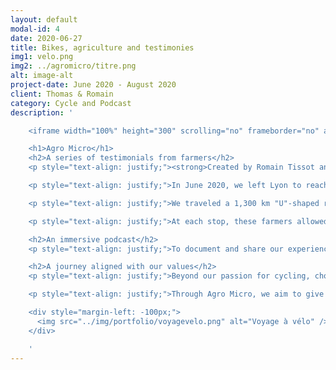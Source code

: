 ```yaml
---
layout: default
modal-id: 4
date: 2020-06-27
title: Bikes, agriculture and testimonies
img1: velo.png
img2: ../agromicro/titre.png
alt: image-alt
project-date: June 2020 - August 2020
client: Thomas & Romain
category: Cycle and Podcast
description: '

    <iframe width="100%" height="300" scrolling="no" frameborder="no" allow="autoplay" src="https://w.soundcloud.com/player/?url=https%3A//api.soundcloud.com/tracks/977158405&color=%23ff5500&auto_play=false&hide_related=false&show_comments=true&show_user=true&show_reposts=false&show_teaser=true&visual=true"></iframe><div style="font-size: 10px; color: #cccccc;line-break: anywhere;word-break: normal;overflow: hidden;white-space: nowrap;text-overflow: ellipsis; font-family: Interstate,Lucida Grande,Lucida Sans Unicode,Lucida Sans,Garuda,Verdana,Tahoma,sans-serif;font-weight: 100;"><a href="https://soundcloud.com/agromicro" title="Agro Micro" target="_blank" style="color: #cccccc; text-decoration: none;">Agro Micro</a> · <a href="https://soundcloud.com/agromicro/la-ferme-des-mawagits" title="La Ferme des Mawagits // Ferme Maraîchère" target="_blank" style="color: #cccccc; text-decoration: none;">La Ferme des Mawagits // Ferme Maraîchère</a></div>

    <h1>Agro Micro</h1>
    <h2>A series of testimonials from farmers</h2>
    <p style="text-align: justify;"><strong>Created by Romain Tissot and Thomas Liberge</strong></p>

    <p style="text-align: justify;">In June 2020, we left Lyon to reach Nantes by bike, meeting farmers engaged in agroecological transition along the way. The goal of this journey, powered solely by our legs, was to amplify the voices of small-scale farming and provide a broad perspective at a time when ecological transition is finally gaining attention.</p>

    <p style="text-align: justify;">We traveled a 1,300 km "U"-shaped route across the southern half of France to gather the voices featured in this series. Along the way, we met various producers (fruits, vegetables…), a livestock farmer, and a nurseryman.</p>

    <p style="text-align: justify;">At each stop, these farmers allowed us to work with them for a few days, giving us insight into the origins of their ideas and the reality of their daily lives.</p>

    <h2>An immersive podcast</h2>
    <p style="text-align: justify;">To document and share our experience, we created a podcast in a relaxed and unpretentious format. In these recordings, you will not hear our voices or questions. This deliberate choice maintains a poetic touch by preserving only the voices of our interviewees.</p>

    <h2>A journey aligned with our values</h2>
    <p style="text-align: justify;">Beyond our passion for cycling, choosing this mode of transport was essential to remain consistent with the underlying theme of our series: ecology. Aside from the environmental impact of other human activities, conventional agriculture poses a direct threat to the climate and biodiversity. In turn, climate change and the sixth mass extinction directly endanger our food supply, a fundamental human need.</p>

    <p style="text-align: justify;">Through Agro Micro, we aim to give a voice to those shaping a more sustainable and resilient agriculture.</p>

    <div style="margin-left: -100px;">
      <img src="../img/portfolio/voyagevelo.png" alt="Voyage à vélo" />
    </div>

    '
---
```

